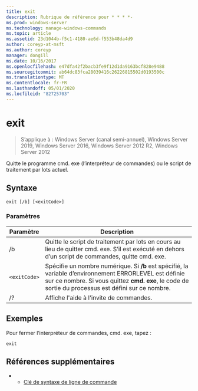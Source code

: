 ```yaml
---
title: exit
description: Rubrique de référence pour * * * *-
ms.prod: windows-server
ms.technology: manage-windows-commands
ms.topic: article
ms.assetid: 23d1044b-f5c1-4180-ae6d-f553b48da4d9
author: coreyp-at-msft
ms.author: coreyp
manager: dongill
ms.date: 10/16/2017
ms.openlocfilehash: e47dfa42f2bacb3fe9f12d1da9163bcf828e9488
ms.sourcegitcommit: ab64dc83fca28039416c26226815502d0193500c
ms.translationtype: MT
ms.contentlocale: fr-FR
ms.lasthandoff: 05/01/2020
ms.locfileid: "82725703"
---
```

# <a name="exit"></a>exit

> S’applique à : Windows Server (canal semi-annuel), Windows Server 2019, Windows Server 2016, Windows Server 2012 R2, Windows Server 2012

Quitte le programme cmd. exe (l’interpréteur de commandes) ou le script de traitement par lots actuel.  
  
## <a name="syntax"></a>Syntaxe  
```  
exit [/b] [<exitCode>]  
```  
### <a name="parameters"></a>Paramètres  

| Paramètre  |                                                                                         Description                                                                                          |
|------------|----------------------------------------------------------------------------------------------------------------------------------------------------------------------------------------------|
|     /b     |                                      Quitte le script de traitement par lots en cours au lieu de quitter cmd. exe. S’il est exécuté en dehors d’un script de commandes, quitte cmd. exe.                                      |
| `<exitCode>` | Spécifie un nombre numérique. Si **/b** est spécifié, la variable d’environnement ERRORLEVEL est définie sur ce nombre. Si vous quittez **cmd. exe**, le code de sortie du processus est défini sur ce nombre. |
|     /?     |                                                                             Affiche l'aide à l'invite de commandes.                                                                             |

## <a name="examples"></a>Exemples  
Pour fermer l’interpréteur de commandes, cmd. exe, tapez :  
```  
exit  
```  
## <a name="additional-references"></a>Références supplémentaires  
-   - [Clé de syntaxe de ligne de commande](command-line-syntax-key.md)  

